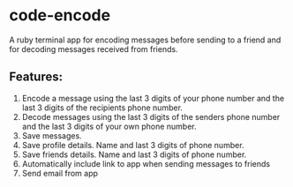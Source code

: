 # code-encode
A ruby terminal app for encoding messages before sending to a friend and  for decoding messages received from friends.

## Features:
1. Encode a message using the last 3 digits of your phone number and the last 3 digits of the recipients phone number.
2. Decode messages using the last 3 digits of the senders phone number and the last 3 digits of your own phone number.
3. Save messages.
4. Save profile details. Name and last 3 digits of phone number.
5. Save friends details. Name and last 3 digits of phone number.
6. Automatically include link to app when sending messages to friends
7. Send email from app


